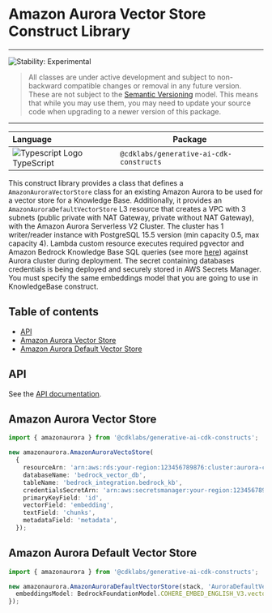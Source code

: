 # Amazon Aurora Vector Store Construct Library
<!--BEGIN STABILITY BANNER-->

---

![Stability: Experimental](https://img.shields.io/badge/stability-Experimental-important.svg?style=for-the-badge)

> All classes are under active development and subject to non-backward compatible changes or removal in any
> future version. These are not subject to the [Semantic Versioning](https://semver.org/) model.
> This means that while you may use them, you may need to update your source code when upgrading to a newer version of this package.

---
<!--END STABILITY BANNER-->


| **Language**     | **Package**        |
|:-------------|-----------------|
|![Typescript Logo](https://docs.aws.amazon.com/cdk/api/latest/img/typescript32.png) TypeScript|`@cdklabs/generative-ai-cdk-constructs`|

This construct library provides a class that defines a `AmazonAuroraVectorStore` class for an existing Amazon Aurora to be used for a vector store for a Knowledge Base. Additionally, it provides an `AmazonAuroraDefaultVectorStore` L3 resource that creates a VPC with 3 subnets (public private with NAT Gateway, private without NAT Gateway), with the Amazon Aurora Serverless V2 Cluster. The cluster has 1 writer/reader instance with PostgreSQL 15.5 version (min capacity 0.5, max capacity 4). Lambda custom resource executes required pgvector and Amazon Bedrock Knowledge Base SQL queries (see more [here](https://docs.aws.amazon.com/AmazonRDS/latest/AuroraUserGuide/AuroraPostgreSQL.VectorDB.html)) against Aurora cluster during deployment. The secret containing databases credentials is being deployed and securely stored in AWS Secrets Manager. You must specify the same embeddings model that you are going to use in KnowledgeBase construct.

## Table of contents
- [API](#api)
- [Amazon Aurora Vector Store](#amazon-aurora-vector-store)
- [Amazon Aurora Default Vector Store](#amazon-aurora-default-vector-store)



## API
See the [API documentation](../../../apidocs/modules/amazonaurora.md).

## Amazon Aurora Vector Store

```ts
import { amazonaurora } from '@cdklabs/generative-ai-cdk-constructs';

new amazonaurora.AmazonAuroraVectoStore(
  {
    resourceArn: 'arn:aws:rds:your-region:123456789876:cluster:aurora-cluster-manual',
    databaseName: 'bedrock_vector_db',
    tableName: 'bedrock_integration.bedrock_kb',
    credentialsSecretArn: 'arn:aws:secretsmanager:your-region:123456789876:secret:your-key-name',
    primaryKeyField: 'id',
    vectorField: 'embedding',
    textField: 'chunks',
    metadataField: 'metadata',
  });
```

## Amazon Aurora Default Vector Store

```ts
import { amazonaurora } from '@cdklabs/generative-ai-cdk-constructs';

new amazonaurora.AmazonAuroraDefaultVectorStore(stack, 'AuroraDefaultVectorStore', {
  embeddingsModel: BedrockFoundationModel.COHERE_EMBED_ENGLISH_V3.vectorDimensions!,
});
```
